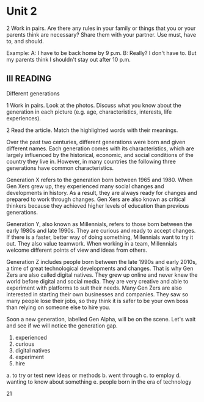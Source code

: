 # Unit 2

2 Work in pairs. Are there any rules in your family or things that you or your parents think are necessary? Share them with your partner. Use must, have to, and should.

Example:
A: I have to be back home by 9 p.m.
B: Really? I don't have to. But my parents think I shouldn't stay out after 10 p.m.

## III READING

Different generations

1 Work in pairs. Look at the photos. Discuss what you know about the generation in each picture (e.g. age, characteristics, interests, life experiences).

2 Read the article. Match the highlighted words with their meanings.

Over the past two centuries, different generations were born and given different names. Each generation comes with its characteristics, which are largely influenced by the historical, economic, and social conditions of the country they live in. However, in many countries the following three generations have common characteristics.

Generation X refers to the generation born between 1965 and 1980. When Gen Xers grew up, they experienced many social changes and developments in history. As a result, they are always ready for changes and prepared to work through changes. Gen Xers are also known as critical thinkers because they achieved higher levels of education than previous generations.

Generation Y, also known as Millennials, refers to those born between the early 1980s and late 1990s. They are curious and ready to accept changes. If there is a faster, better way of doing something, Millennials want to try it out. They also value teamwork. When working in a team, Millennials welcome different points of view and ideas from others.

Generation Z includes people born between the late 1990s and early 2010s, a time of great technological developments and changes. That is why Gen Zers are also called digital natives. They grew up online and never knew the world before digital and social media. They are very creative and able to experiment with platforms to suit their needs. Many Gen Zers are also interested in starting their own businesses and companies. They saw so many people lose their jobs, so they think it is safer to be your own boss than relying on someone else to hire you.

Soon a new generation, labelled Gen Alpha, will be on the scene. Let's wait and see if we will notice the generation gap.

1. experienced
2. curious
3. digital natives
4. experiment
5. hire

a. to try or test new ideas or methods
b. went through
c. to employ
d. wanting to know about something
e. people born in the era of technology

21